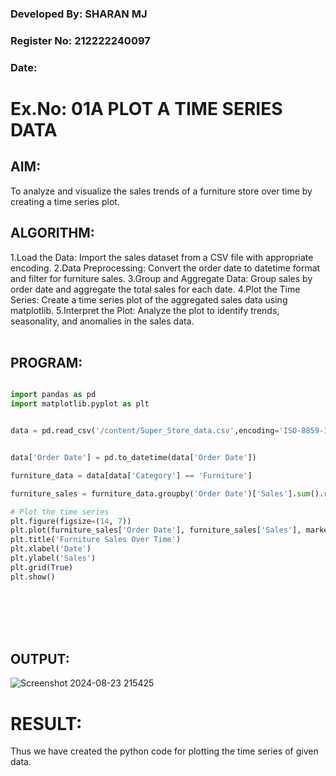 ### Developed By: SHARAN MJ
### Register No: 212222240097
### Date:

# Ex.No: 01A PLOT A TIME SERIES DATA


## AIM:
To analyze and visualize the sales trends of a furniture store over time by creating a time series plot.

## ALGORITHM:

1.Load the Data: Import the sales dataset from a CSV file with appropriate encoding.
2.Data Preprocessing: Convert the order date to datetime format and filter for furniture sales.
3.Group and Aggregate Data: Group sales by order date and aggregate the total sales for each date.
4.Plot the Time Series: Create a time series plot of the aggregated sales data using matplotlib.
5.Interpret the Plot: Analyze the plot to identify trends, seasonality, and anomalies in the sales data.
<br />
<br />


## PROGRAM:


```python

import pandas as pd
import matplotlib.pyplot as plt


data = pd.read_csv('/content/Super_Store_data.csv',encoding='ISO-8859-1')  


data['Order Date'] = pd.to_datetime(data['Order Date'])

furniture_data = data[data['Category'] == 'Furniture']

furniture_sales = furniture_data.groupby('Order Date')['Sales'].sum().reset_index()

# Plot the time series
plt.figure(figsize=(14, 7))
plt.plot(furniture_sales['Order Date'], furniture_sales['Sales'], marker='o', color='b')
plt.title('Furniture Sales Over Time')
plt.xlabel('Date')
plt.ylabel('Sales')
plt.grid(True)
plt.show()
```
<br />
<br />
<br />
<br />

## OUTPUT:
![Screenshot 2024-08-23 215425](https://github.com/user-attachments/assets/4d158fc6-1c6d-4d44-a064-29a0eababb82)


# RESULT:
Thus we have created the python code for plotting the time series of given data.
